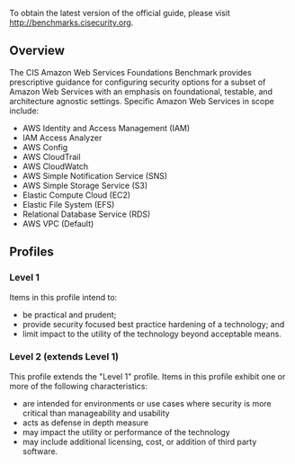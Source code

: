 To obtain the latest version of the official guide, please visit http://benchmarks.cisecurity.org. 

## Overview

The CIS Amazon Web Services Foundations Benchmark provides prescriptive guidance for configuring security options for a subset of Amazon Web Services with an emphasis on foundational, testable, and architecture agnostic settings. Specific Amazon Web Services in scope include:

- AWS Identity and Access Management (IAM)
- IAM Access Analyzer
- AWS Config
- AWS CloudTrail
- AWS CloudWatch
- AWS Simple Notification Service (SNS)
- AWS Simple Storage Service (S3)
- Elastic Compute Cloud (EC2)
- Elastic File System (EFS)
- Relational Database Service (RDS)
- AWS VPC (Default)

## Profiles

### Level 1

Items in this profile intend to:
- be practical and prudent;
- provide security focused best practice hardening of a technology; and
- limit impact to the utility of the technology beyond acceptable means.

### Level 2 (extends Level 1)

This profile extends the "Level 1" profile. Items in this profile exhibit one or more of the following characteristics:
- are intended for environments or use cases where security is more critical than manageability and usability
- acts as defense in depth measure
- may impact the utility or performance of the technology
- may include additional licensing, cost, or addition of third party software.
